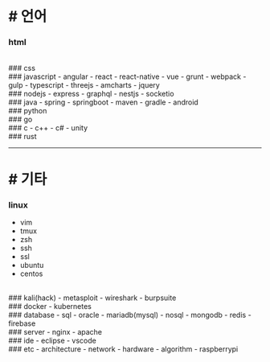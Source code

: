 # # 언어

### html
<br/>
### css
<br/>
### javascript
- angular
- react
- react-native
- vue
- grunt
- webpack
- gulp
- typescript
- threejs
- amcharts
- jquery
<br/>
### nodejs
- express
- graphql
- nestjs
- socketio
<br/>
### java
- spring
- springboot
- maven
- gradle
- android
<br/>
### python
<br/>
### go
<br/>
### c
- c++
- c#
- unity
<br/>
### rust
<br/>

***
# # 기타
### linux
- vim
- tmux
- zsh
- ssh
- ssl
- ubuntu
- centos
<br/>
### kali(hack)
- metasploit
- wireshark
- burpsuite
<br/>
### docker
- kubernetes
<br/>
### database
- sql
- oracle
- mariadb(mysql)
- nosql
- mongodb
- redis
- firebase
<br/>
### server
- nginx
- apache
<br/>
### ide
- eclipse
- vscode
<br/>
### etc
- architecture
- network
- hardware
- algorithm
- raspberrypi